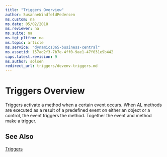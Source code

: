 ```yaml
---
title: "Triggers Overview"
author: SusanneWindfeldPedersen
ms.custom: na
ms.date: 05/02/2018
ms.reviewer: na
ms.suite: na
ms.tgt_pltfrm: na
ms.topic: article
ms.service: "dynamics365-business-central"
ms.assetid: 157ad2f3-7b7e-4ff0-9ae1-47f031e9b442
caps.latest.revision: 9
ms.author: solsen
redirect_url: triggers/devenv-triggers.md
---
```

<!-- Do not write in this topic, it is being redirected to devenv-triggers.md -->

# Triggers Overview
Triggers activate a method when a certain event occurs. When AL methods are executed as a result of a predefined event on either an object or a control, the event triggers the method. Together the event and method make a trigger.

## See Also  
 [Triggers](triggers/devenv-triggers.md)